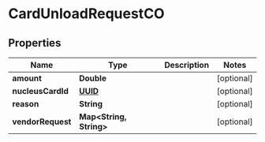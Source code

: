 
# CardUnloadRequestCO

## Properties
Name | Type | Description | Notes
------------ | ------------- | ------------- | -------------
**amount** | **Double** |  |  [optional]
**nucleusCardId** | [**UUID**](UUID.md) |  |  [optional]
**reason** | **String** |  |  [optional]
**vendorRequest** | **Map&lt;String, String&gt;** |  |  [optional]




